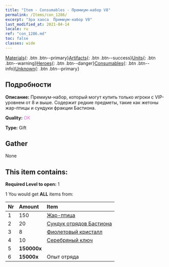 ```yaml
---
title: "Item - Consumables - Премиум-набор V8"
permalink: /Items/con_1286/
excerpt: "Эра хаоса  Премиум-набор V8"
last_modified_at: 2021-04-14
locale: ru
ref: "con_1286.md"
toc: false
classes: wide
---
```

 [Materials](/ru/Items/){: .btn .btn--primary}[Artifacts](/ru/Items/Artifacts/){: .btn .btn--success}[Units](/ru/Items/Units/){: .btn .btn--warning}[Heroes](/ru/Items/Heroes/){: .btn .btn--danger}[Consumables](/ru/Items/Consumables/){: .btn .btn--info}[Unknown](/ru/Items/Unknown/){: .btn .btn--primary}

## Подробности
 **Описание:** Премиум-набор, который могут купить только игроки с VIP-уровнем от 8 и выше. Содержит редкие предметы, такие как жетоны жар-птицы и сундуки фракции Бастиона.

 **Quality:** <span style="color: #DA70D6">OK</span>

 **Type:** Gift

## Gather

  None

## This item contains:

 **Required Level to open:** 1

 1 You would get **ALL** items  from:

  | Nr | Amount |     Item    |
  |:---|:-------|:------------|
  | 1 | 150 | [Жар-птица](/ru/Items/unt_268/) | 
  | 2 | 20 | [Сундук отрядов Бастиона](/ru/Items/con_1270/) | 
  | 3 | 8 | [Фиолетовый кристалл](/ru/Items/con_720/) | 
  | 4 | 10 | [Серебряный ключ](/ru/Items/con_693/) | 
  | 5 |  **150000x** | <i class="fas fa-coins"/> |  | 
  | 6 |  **15000x** | Опыт отряда |  | 
